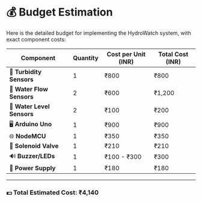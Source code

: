 # 💰 Budget Estimation  

Here is the detailed budget for implementing the HydroWatch system, with exact component costs:  

| **Component**                  | **Quantity** | **Cost per Unit (INR)** | **Total Cost (INR)** |
|---------------------------------|--------------|-------------------------|----------------------|
| 🌊 **Turbidity Sensors**         | 1            | ₹800                    | ₹800                 |
| 🔄 **Water Flow Sensors**        | 2            | ₹600                    | ₹1,200               |
| 📏 **Water Level Sensors**       | 2            | ₹100                    | ₹200                 |
| 🖥️ **Arduino Uno**               | 1            | ₹900                    | ₹900                 |
| 🌐 **NodeMCU**                   | 1            | ₹350                    | ₹350                 |
| 🔧 **Solenoid Valve**            | 1            | ₹210                    | ₹210                 |
| 🔊 **Buzzer/LEDs**               | 1            | ₹100 - ₹300             | ₹300                 |
| 🔌 **Power Supply**              | 1            | ₹180                    | ₹180                 |

---

### **💵 Total Estimated Cost**: **₹4,140**  
